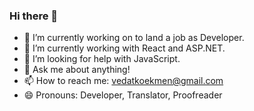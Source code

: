 ### Hi there 👋

<!--
**vedatkokmen/vedatkokmen** is a ✨ _special_ ✨ repository because its `README.md` (this file) appears on your GitHub profile.

Here are some ideas to get you started:
-->
- 🔭 I’m currently working on to land a job as Developer.
- 🌱 I’m currently working with React and ASP.NET.
- 🤔 I’m looking for help with JavaScript.
- 💬 Ask me about anything!
- 📫 How to reach me: vedatkoekmen@gmail.com
- 😄 Pronouns: Developer, Translator, Proofreader
